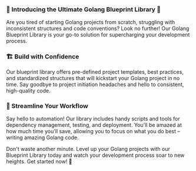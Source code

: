 ### 🚀 Introducing the Ultimate Golang Blueprint Library 🚀

Are you tired of starting Golang projects from scratch, struggling with inconsistent structures and code conventions? 
Look no further! Our Golang Blueprint Library is your go-to solution for supercharging your development process.

### 🏗️ Build with Confidence 

Our blueprint library offers pre-defined project templates, best practices, and standardized structures that will kickstart 
your Golang project in no time. Say goodbye to project initiation headaches and hello to consistent, high-quality code.

### 🤖 Streamline Your Workflow

Say hello to automation! Our library includes handy scripts and tools for dependency management, testing, and deployment. 
You'll be amazed at how much time you'll save, allowing you to focus on what you do best – writing amazing Golang code.

Don't waste another minute. Level up your Golang projects with our Blueprint Library today and watch your development 
process soar to new heights. Get started now! 🚀